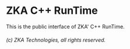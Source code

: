 # ZKA C++ RunTime

This is the public interface of ZKA' C++ RunTime.

###### (c) ZKA Technologies, all rights reserved.
